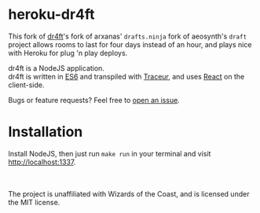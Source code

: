 # heroku-dr4ft


This fork of [dr4ft](http://dr4ft.com)'s fork of arxanas' `drafts.ninja` fork of aeosynth's `draft` project allows rooms to last for four days instead of an hour, and plays nice with Heroku for plug 'n play deploys.<br>


dr4ft is a NodeJS application.<br>
dr4ft is written in [ES6] and transpiled with [Traceur], and uses [React]
on the client-side.

Bugs or feature requests? Feel free to [open an issue](https://github.com/dr4fters/dr4ft/issues/new).

# Installation

Install NodeJS, then just run `make run`
in your terminal and visit [http://localhost:1337](http://localhost:1337).


<br><br>
The project is unaffiliated with Wizards of the Coast,
and is licensed under the MIT license.


  [ES6]: https://github.com/lukehoban/es6features
  [Traceur]: https://github.com/google/traceur-compiler
  [React]: https://github.com/facebook/react
